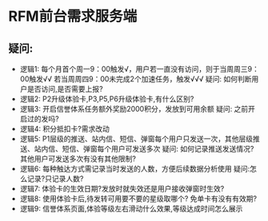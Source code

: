 # RFM前台需求服务端

## 疑问:
- 逻辑1:
每个月首个周一9：00触发√，用户若一直没有访问，则于当周周三9：00触发√√
若当周周四9：00未完成2个加速任务，触发√√√
疑问:
如何判断用户是否访问,是否需要上报?
- 逻辑2:
P2升级体验卡,P3,P5,P6升级体验卡,有什么区别?
- 逻辑3:
开启信誉体系任务额外奖励2000积分，发放到可用余额
疑问:
之前开启过的发吗?
- 逻辑4:
积分抵扣卡?需求改动
- 逻辑5:
P1层级的推送、站内信、短信、弹窗每个用户只发送一次，其他层级推送、站内信、短信、弹窗每个用户可发送多次
疑问:
如何记录推送发送情况?其他用户可发送多次有没有其他限制?
- 逻辑6:
每种触达方式需记录当时发送的人数，方便后续数据分析使用
疑问:怎么记录?只记录人数?
- 逻辑7:
体验卡的生效日期?发放时就失效还是用户接收弹窗时生效?
- 逻辑8:
使用体验卡后,待发转可用要不要的星级取哪个?
免单卡有没有有效期?
- 逻辑9:
信誉体系页面,体验等级左右滑动什么效果,等级达成时间怎么展示